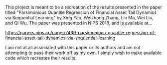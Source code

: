 This project is meant to be a recreation of the results presented in the paper titled "Parsimonious Quantile Regression of
Financial Asset Tail Dynamics via Sequential Learning" by Xing Yan, Weizhong Zhang, Lin Ma, Wei Liu, and Qi Wu. The paper
was presented in NIPS 2018, and is available at...

https://papers.nips.cc/paper/7430-parsimonious-quantile-regression-of-financial-asset-tail-dynamics-via-sequential-learning

I am not at all associated with this paper or its authors and am not attempting to pass their work off as my own. I simply
wish to make available code which recreates their results.